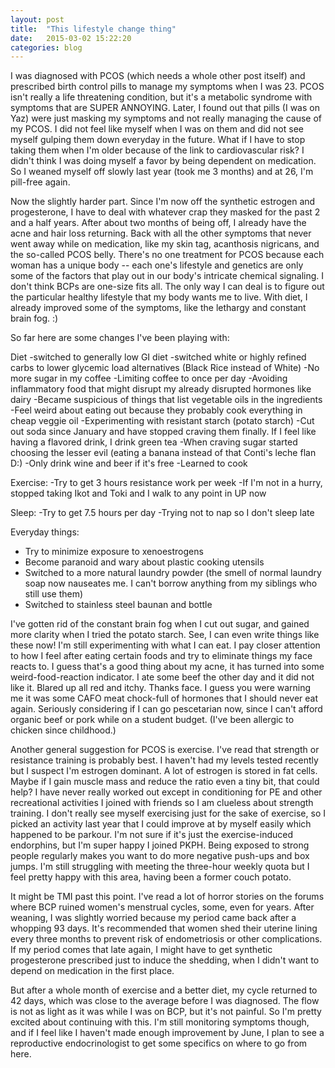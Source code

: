 ```yaml
---
layout: post
title:  "This lifestyle change thing"
date:   2015-03-02 15:22:20
categories: blog
---
```


I was diagnosed with PCOS (which needs a whole other post itself) and prescribed birth control pills to manage my symptoms when I was 23. PCOS isn't really a life threatening condition, but it's a metabolic syndrome with symptoms that are SUPER ANNOYING. Later, I found out that pills (I was on Yaz) were just masking my symptoms and not really managing the cause of my PCOS. I did not feel like myself when I was on them and did not see myself gulping them down everyday in the future. What if I have to stop taking them when I'm older because of the link to cardiovascular risk? I didn't think I was doing myself a favor by being dependent on medication. So I weaned myself off slowly last year (took me 3 months) and at 26, I'm pill-free again. 

Now the slightly harder part. Since I'm now off the synthetic estrogen and progesterone, I have to deal with whatever crap they masked for the past 2 and a half years. After about two months of being off, I already have the acne and hair loss returning. Back with all the other symptoms that never went away while on medication, like my skin tag, acanthosis nigricans, and the so-called PCOS belly. There's no one treatment for PCOS because each woman has a unique body -- each one's lifestyle and genetics are only some of the factors that play out in our body's intricate chemical signaling. I don't think BCPs are one-size fits all. The only way I can deal is to figure out the particular healthy lifestyle that my body wants me to live. With diet, I already improved some of the symptoms, like the lethargy and constant brain fog. :)

So far here are some changes  I've been playing with:

Diet
-switched to generally low GI diet
-switched white or highly refined carbs to lower glycemic load alternatives (Black Rice instead of White)
-No more sugar in my coffee
-Limiting coffee to once per day
-Avoiding inflammatory food that might disrupt my already disrupted hormones like dairy
-Became suspicious of things that list vegetable oils in the ingredients
-Feel weird about eating out because they probably cook everything in cheap veggie oil
-Experimenting with resistant starch (potato starch)
-Cut out soda since January and have stopped craving them finally. If I feel like having a flavored drink, I drink green tea
-When craving sugar started choosing the lesser evil (eating a banana instead of that Conti's leche flan D:)
-Only drink wine and beer if it's free
-Learned to cook

Exercise:
-Try to get 3 hours resistance work per week 
-If I'm not in a hurry, stopped taking Ikot and Toki and I walk to any point in UP now

Sleep:
-Try to get 7.5 hours per day
-Trying not to nap so I don't sleep late

Everyday things:
- Try to minimize exposure to xenoestrogens
- Become paranoid and wary about plastic cooking utensils 
- Switched to a more natural laundry powder (the smell of normal laundry soap now nauseates me. I can't borrow anything from my siblings who still use them)
- Switched to stainless steel baunan and bottle

I've gotten rid of the constant brain fog when I cut out sugar, and gained more clarity when I tried the potato starch. See, I can even write things like these now! I'm still experimenting with what I can eat. I pay closer attention to how I feel after eating certain foods and try to eliminate things my face reacts to. I guess that's a good thing about my acne, it has turned into some weird-food-reaction indicator. I ate some beef the other day and it did not like it. Blared up all red and itchy. Thanks face. I guess you were warning me it was some CAFO meat chock-full of hormones that I should never eat again. Seriously considering if I can go pescetarian now, since I can't afford organic beef or pork while on a student budget. (I've been allergic to chicken since childhood.)

Another general suggestion for PCOS is exercise. I've read that strength or resistance training is probably best. I haven't had my levels tested recently but I suspect I'm estrogen dominant. A lot of estrogen is stored in fat cells. Maybe if I gain muscle mass and reduce the ratio even a tiny bit, that could help? I have never really worked out except in conditioning for PE and other recreational activities I joined with friends so I am clueless about strength training. I don't really see myself exercising just for the sake of exercise, so I picked an activity last year that I could improve at by myself easily which happened to be parkour. I'm not sure if it's just the exercise-induced endorphins, but I'm super happy I joined PKPH. Being exposed to strong people regularly makes you want to do more negative push-ups and box jumps. I'm still struggling with meeting the three-hour weekly quota but I feel pretty happy with this area, having been a former couch potato.

It might be TMI past this point. I've read a lot of horror stories on the forums where BCP ruined women's menstrual cycles, some, even for years. After weaning, I was slightly worried because my period came back after a whopping 93 days. It's recommended that women shed their uterine lining every three months to prevent risk of endometriosis or other complications. If my period comes that late again, I might have to get synthetic progesterone prescribed just to induce the shedding, when I didn't want to depend on medication in the first place. 

But after a whole month of exercise and a better diet, my cycle returned to 42 days, which was close to the average before I was diagnosed. The flow is not as light as it was while I was on BCP, but it's not painful. So I'm pretty excited about continuing with this. I'm still monitoring symptoms though, and if I feel like I haven't made enough improvement by June, I plan to see a reproductive endocrinologist to get some specifics on where to go from here. 
